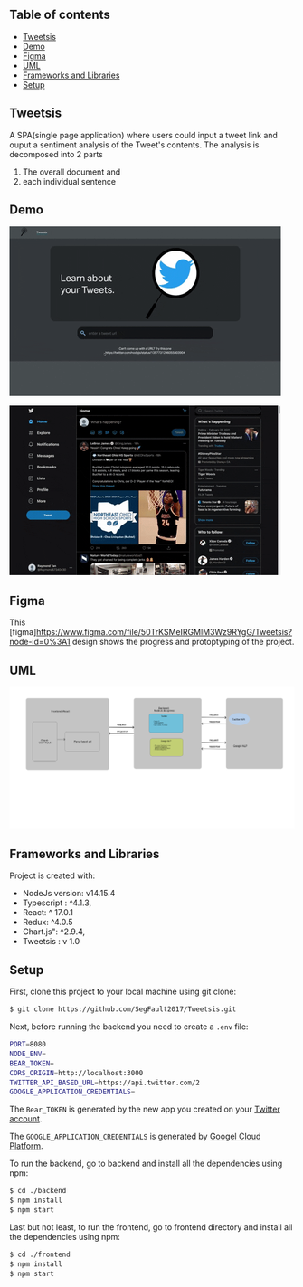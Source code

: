 ## Table of contents

- [Tweetsis](#tweetsis)
- [Demo](#demo)
- [Figma](#figma)
- [UML](#uml)
- [Frameworks and Libraries](#frameworks-and-libraries)
- [Setup](#setup)

## Tweetsis

A SPA(single page application) where users could input a tweet link and ouput a sentiment analysis of the Tweet's contents. The analysis is decomposed into 2 parts

1. The overall document and
2. each individual sentence

## Demo

![Part 1](demos/tweetsis_part1.gif)

![Part 2](demos/tweetsis_part2.gif)

## Figma

This [figma]https://www.figma.com/file/50TrKSMeIRGMlM3Wz9RYgG/Tweetsis?node-id=0%3A1 design shows the progress and protoptyping of the project.

## UML

![UML](demos/UML.png)

## Frameworks and Libraries

Project is created with:

- NodeJs version: v14.15.4
- Typescript : ^4.1.3,
- React: ^ 17.0.1
- Redux: ^4.0.5
- Chart.js": ^2.9.4,
- Tweetsis : v 1.0

## Setup

First, clone this project to your local machine using git clone:

```bash
$ git clone https://github.com/SegFault2017/Tweetsis.git
```

Next, before running the backend you need to create a `.env` file:

```bash
PORT=8080
NODE_ENV=
BEAR_TOKEN=
CORS_ORIGIN=http://localhost:3000
TWITTER_API_BASED_URL=https://api.twitter.com/2
GOOGLE_APPLICATION_CREDENTIALS=
```

The `Bear_TOKEN` is generated by the new app you created on your [Twitter account](https://developer.twitter.com/en/apply-for-access).

The `GOOGLE_APPLICATION_CREDENTIALS` is generated by [Googel Cloud Platform](https://cloud.google.com/?utm_source=google&utm_medium=cpc&utm_campaign=na-CA-all-en-dr-bkws-all-all-trial-e-dr-1009892&utm_content=text-ad-none-any-DEV_c-CRE_491349594430-ADGP_Desk+%7C+BKWS+-+EXA+%7C+Txt+~+Storage+~+Cloud+Storage_Cloud+_General-KWID_43700060013010330-kwd-46560699950&utm_term=KW_google%20cloud%20account-ST_google+cloud+account&gclid=Cj0KCQiA7NKBBhDBARIsAHbXCB7bGsRSxtUcGvasQVENmU1qUJR7OlbIhJu1pEUvxBCG1VX4NO87Yd8aAl-VEALw_wcB).

To run the backend, go to backend and install all the dependencies using npm:

```bash
$ cd ./backend
$ npm install
$ npm start
```

Last but not least, to run the frontend, go to frontend directory and install all the dependencies using npm:

```bash
$ cd ./frontend
$ npm install
$ npm start
```
